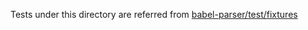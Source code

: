 Tests under this directory are referred from [babel-parser/test/fixtures](https://github.com/babel/babel/tree/daf0ca86800677490a557549dbc6d0ad34b04a29/packages/babel-parser/test/fixtures)
